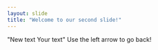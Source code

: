 ```yaml
---
layout: slide
title: "Welcome to our second slide!"
---
```

"New text Your text"
Use the left arrow to go back!
